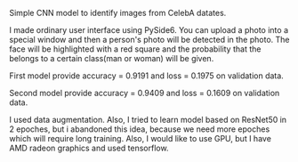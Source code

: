 Simple CNN model to identify images from CelebA datates.

I made ordinary user interface using PySide6. You can upload a photo into a special window and then a person's photo will be detected in the photo. The face will be highlighted with a red square and the probability that the belongs to a certain class(man or woman) will be given.

First model provide accuracy = 0.9191 and loss = 0.1975 on validation data.

Second model provide accuracy = 0.9409 and loss = 0.1609 on validation data.

I used data augmentation. Also, I tried to learn model based on ResNet50 in 2 epoches, but i abandoned this idea, because we need more epoches which will require long training. Also, I would like to use GPU, but I have AMD radeon graphics and used tensorflow.
